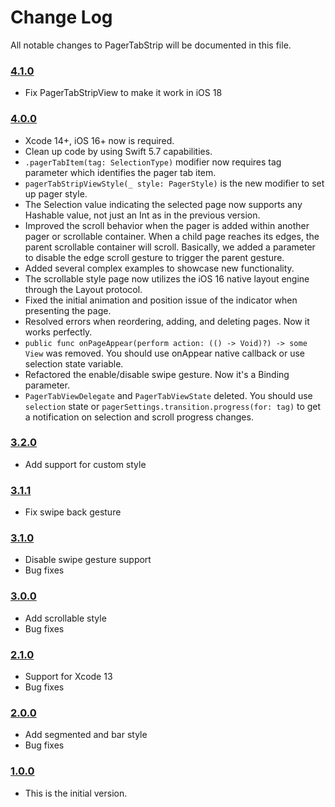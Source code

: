 # Change Log

All notable changes to PagerTabStrip will be documented in this file.

### [4.1.0](https://github.com/xmartlabs/PagerTabStrip/releases/tag/4.1.0)

<!-- Released on 2024-10-17. -->

- Fix PagerTabStripView to make it work in iOS 18

### [4.0.0](https://github.com/xmartlabs/PagerTabStrip/releases/tag/4.0.0)

<!-- Released on 2023-02-02. -->

- Xcode 14+, iOS 16+ now is required.
- Clean up code by using Swift 5.7 capabilities. 
- `.pagerTabItem(tag: SelectionType)` modifier now requires tag parameter which identifies the pager tab item. 
- `pagerTabStripViewStyle(_ style: PagerStyle)` is the new modifier to set up pager style. 
- The Selection value indicating the selected page now supports any Hashable value, not just an Int as in the previous version.
- Improved the scroll behavior when the pager is added within another pager or scrollable container. When a child page reaches its edges, the parent scrollable container will scroll. Basically, we added a parameter to disable the edge scroll gesture to trigger the parent gesture.
- Added several complex examples to showcase new functionality.
- The scrollable style page now utilizes the iOS 16 native layout engine through the Layout protocol.
- Fixed the initial animation and position issue of the indicator when presenting the page.
- Resolved errors when reordering, adding, and deleting pages. Now it works perfectly.
- `public func onPageAppear(perform action: (() -> Void)?) -> some View` was removed. You should use onAppear native callback or use selection state variable.
- Refactored the enable/disable swipe gesture. Now it's a Binding parameter.
- `PagerTabViewDelegate` and `PagerTabViewState` deleted. You should use `selection` state or `pagerSettings.transition.progress(for: tag)` to get a notification on selection and scroll progress changes. 


### [3.2.0](https://github.com/xmartlabs/PagerTabStrip/releases/tag/3.2.0)

<!-- Released on 2022-03-11. -->

- Add support for custom style

### [3.1.1](https://github.com/xmartlabs/PagerTabStrip/releases/tag/3.1.1)

<!-- Released on 2021-12-20. -->

- Fix swipe back gesture

### [3.1.0](https://github.com/xmartlabs/PagerTabStrip/releases/tag/3.1.0)

<!-- Released on 2021-12-09. -->

- Disable swipe gesture support
- Bug fixes

### [3.0.0](https://github.com/xmartlabs/PagerTabStrip/releases/tag/3.0.0)

<!-- Released on 2021-10-05. -->

- Add scrollable style
- Bug fixes

### [2.1.0](https://github.com/xmartlabs/PagerTabStrip/releases/tag/2.1.0)

<!-- Released on 2021-10-05. -->

- Support for Xcode 13
- Bug fixes

### [2.0.0](https://github.com/xmartlabs/PagerTabStrip/releases/tag/2.0.0)

<!-- Released on 2021-08-18. -->

- Add segmented and bar style
- Bug fixes

### [1.0.0](https://github.com/xmartlabs/PagerTabStrip/releases/tag/1.0.0)

<!-- Released on 2020-01-20. -->

- This is the initial version.

[xmartlabs]: https://xmartlabs.com
